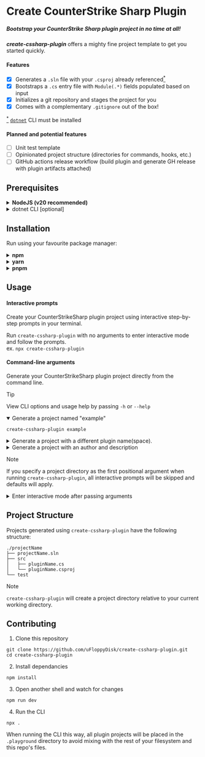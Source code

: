 # Create CounterStrike Sharp Plugin
##### Bootstrap your CounterStrike Sharp plugin project in no time at all!

***create-cssharp-plugin*** offers a mighty fine project template to get you started quickly.

#### Features
- [x] Generates a `.sln` file with your `.csproj` already referenced<ins><sup>*</sup></ins>
- [x] Bootstraps a `.cs` entry file with `Module(.*)` fields populated based on input
- [x] Initializes a git repository and stages the project for you
- [x] Comes with a complementary `.gitignore` out of the box!

<ins><sup>*</sup></ins> [`dotnet`](https://learn.microsoft.com/en-us/dotnet/core/tools/) CLI must be installed

#### Planned and potential features
- [ ] Unit test template
- [ ] Opinionated project structure (directories for commands, hooks, etc.)
- [ ] GitHub actions release workflow (build plugin and generate GH release with plugin artifacts attached)

## Prerequisites
<details>
    <summary><b>NodeJS (v20 recommended)</b></summary>

You can get NodeJS by going to their website and selecting your OS, node version, and package manager.\
https://nodejs.org/en/download
</details>
<details>
    <summary>dotnet CLI [optional]</summary>

The `dotnet` CLI *should* come with .NET SDK.\
**Install .NET SDK**\
[Linux](https://learn.microsoft.com/en-us/dotnet/core/install/linux)
\-
[Windows](https://learn.microsoft.com/en-us/dotnet/core/install/windows)

Learn more: https://learn.microsoft.com/en-us/dotnet/core/tools/
</details>

## Installation

Run using your favourite package manager:

<details>
    <summary><b>npm</b></summary>

Run on-demand via npm:

    npx create-cssharp-plugin
**OR** install as a command globally:

    npm install -g create-cssharp-plugin
    create-cssharp-plugin
</details>

<details>
    <summary><b>yarn</b></summary>

Run on-demand via yarn:

    yarn exec create-cssharp-plugin
**OR** install as a command globally:

    yarn global add create-cssharp-plugin
    create-cssharp-plugin
</details>

<details>
    <summary><b>pnpm</b></summary>

Run on-demand via pnpm:

    pnpm dlx create-cssharp-plugin
**OR** install as a command globally:

    pnpm add -g create-cssharp-plugin
    create-cssharp-plugin
</details>

## Usage

#### Interactive prompts
Create your CounterStrikeSharp plugin project using interactive step-by-step prompts in
your terminal.

Run `create-cssharp-plugin` with no arguments to enter interactive mode and follow 
the prompts.\
ex. `npx create-cssharp-plugin`

#### Command-line arguments
Generate your CounterStrikeSharp plugin project directly from the command line.

> [!TIP]
> View CLI options and usage help by passing `-h` or `--help`

<details open>
    <summary>Generate a project named "example"</summary>

`create-cssharp-plugin example`
</details>

<details>
    <summary>Generate a project with a different plugin name(space).</summary>

`create-cssharp-plugin -p differentName example`
</details>

<details>
    <summary>Generate a project with an author and description</summary>

`create-cssharp-plugin -a JohnCSSharp -d "It's CSSharping time" example`
</details>

> [!NOTE]
> If you specify a project directory as the first positional argument when running 
`create-cssharp-plugin`, all interactive prompts will be skipped and defaults will apply.

<details>
    <summary>Enter interactive mode after passing arguments</summary>

Show prompts and skip those set via arguments:\
`create-cssharp-plugin -i example`

Forcibly show all prompts with initial values populated from arguments:\
`create-cssharp-plugin -I example`
</details>

## Project Structure
Projects generated using `create-cssharp-plugin` have the following structure:
```
./projectName
├── projectName.sln
├── src
│   ├── pluginName.cs
│   └── pluginName.csproj
└── test
```

> [!NOTE]
> `create-cssharp-plugin` will create a project 
directory relative to your current working directory.

## Contributing

1. Clone this repository
```shell
git clone https://github.com/uFloppyDisk/create-cssharp-plugin.git
cd create-cssharp-plugin
```
2. Install dependancies
```shell
npm install
```
3. Open another shell and watch for changes
```shell
npm run dev
```
4. Run the CLI
```shell
npx .
```
When running the CLI this way, all plugin projects will be placed in the `.playground`
directory to avoid mixing with the rest of your filesystem and this repo's files.
